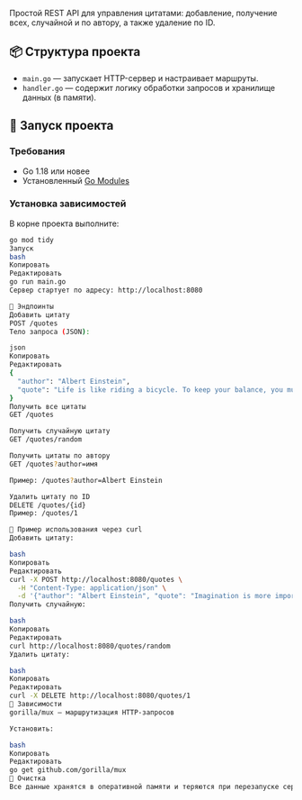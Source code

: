
Простой REST API для управления цитатами: добавление, получение всех, случайной и по автору, а также удаление по ID.

## 📦 Структура проекта

- `main.go` — запускает HTTP-сервер и настраивает маршруты.
- `handler.go` — содержит логику обработки запросов и хранилище данных (в памяти).
  
## 🚀 Запуск проекта

### Требования

- Go 1.18 или новее
- Установленный [Go Modules](https://go.dev/doc/modules/setup)

### Установка зависимостей

В корне проекта выполните:

```bash
go mod tidy
Запуск
bash
Копировать
Редактировать
go run main.go
Сервер стартует по адресу: http://localhost:8080

🔗 Эндпоинты
Добавить цитату
POST /quotes
Тело запроса (JSON):

json
Копировать
Редактировать
{
  "author": "Albert Einstein",
  "quote": "Life is like riding a bicycle. To keep your balance, you must keep moving."
}
Получить все цитаты
GET /quotes

Получить случайную цитату
GET /quotes/random

Получить цитаты по автору
GET /quotes?author=имя

Пример: /quotes?author=Albert Einstein

Удалить цитату по ID
DELETE /quotes/{id}
Пример: /quotes/1

🧪 Пример использования через curl
Добавить цитату:

bash
Копировать
Редактировать
curl -X POST http://localhost:8080/quotes \
  -H "Content-Type: application/json" \
  -d '{"author": "Albert Einstein", "quote": "Imagination is more important than knowledge."}'
Получить случайную:

bash
Копировать
Редактировать
curl http://localhost:8080/quotes/random
Удалить цитату:

bash
Копировать
Редактировать
curl -X DELETE http://localhost:8080/quotes/1
📎 Зависимости
gorilla/mux — маршрутизация HTTP-запросов

Установить:

bash
Копировать
Редактировать
go get github.com/gorilla/mux
🧼 Очистка
Все данные хранятся в оперативной памяти и теряются при перезапуске сервера.
